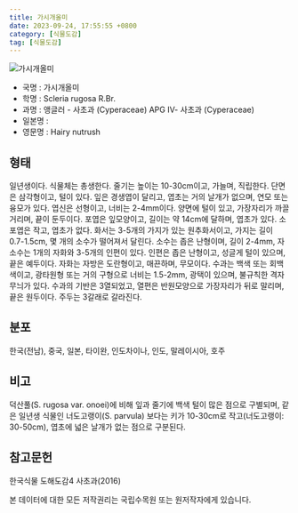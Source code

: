 ```yaml
---
title: 가시개올미
date: 2023-09-24, 17:55:55 +0800
category: [식물도감]
tag: [식물도감]
---
```




![가시개올미](http://www.nature.go.kr/fileUpload/plants/basic/illustration/9882_illustration_th2.jpg)
- 국명 : 가시개올미
- 학명 : Scleria rugosa R.Br.
- 과명 : 앵글러 - 사초과 (Cyperaceae) APG Ⅳ- 사초과 (Cyperaceae)
- 일본명 : 
- 영문명 : Hairy nutrush


## 형태
일년생이다. 식물체는 총생한다. 줄기는 높이는 10-30cm이고, 가늘며, 직립한다. 단면은 삼각형이고, 털이 있다. 잎은 경생엽이 달리고, 엽초는 거의 날개가 없으며, 연모 또는 융모가 있다. 엽신은 선형이고, 너비는 2-4mm이다. 양면에 털이 있고, 가장자리가 까끌거리며, 끝이 둔두이다. 포엽은 잎모양이고, 길이는 약 14cm에 달하며, 엽초가 있다. 소포엽은 작고, 엽초가 없다. 화서는 3-5개의 가지가 있는 원추화서이고, 가지는 길이 0.7-1.5cm, 몇 개의 소수가 떨어져서 달린다. 소수는 좁은 난형이며, 길이 2-4mm, 자소수는 1개의 자화와 3-5개의 인편이 있다. 인편은 좁은 난형이고, 성글게 털이 있으며, 끝은 예두이다. 자화는 자방은 도란형이고, 매끈하며, 무모이다. 수과는 백색 또는 회백색이고, 광타원형 또는 거의 구형으로 너비는 1.5-2mm, 광택이 있으며, 불규칙한 격자무늬가 있다. 수과의 기반은 3열되었고, 열편은 반원모양으로 가장자리가 뒤로 말리며, 끝은 원두이다. 주두는 3갈래로 갈라진다.
## 분포
한국(전남), 중국, 일본, 타이완, 인도차이나, 인도, 말레이시아, 호주
## 비고
덕산풀(S. rugosa var. onoei)에 비해 잎과 줄기에 백색 털이 많은 점으로 구별되며, 같은 일년생 식물인 너도고랭이(S. parvula) 보다는 키가 10-30cm로 작고(너도고랭이: 30-50cm), 엽초에 넓은 날개가 없는 점으로 구분된다.
## 참고문헌
한국식물 도해도감4 사초과(2016)






본 데이터에 대한 모든 저작권리는 국립수목원 또는 원저작자에게 있습니다.
